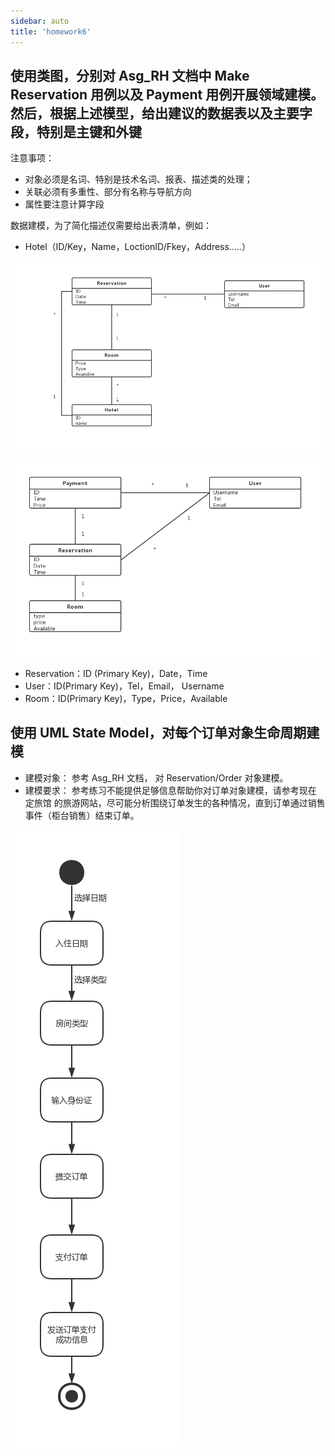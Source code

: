 ```yaml
---
sidebar: auto
title: 'homework6'
---
```


## 使用类图，分别对 Asg_RH 文档中 Make Reservation 用例以及 Payment 用例开展领域建模。然后，根据上述模型，给出建议的数据表以及主要字段，特别是主键和外键

注意事项：

- 对象必须是名词、特别是技术名词、报表、描述类的处理；
- 关联必须有多重性、部分有名称与导航方向
- 属性要注意计算字段

数据建模，为了简化描述仅需要给出表清单，例如：

- Hotel（ID/Key，Name，LoctionID/Fkey，Address…..）

![](./img/6-1.png)

![](./img/6-2.png)

- Reservation：ID (Primary Key)，Date，Time
- User：ID(Primary Key)，Tel，Email， Username
- Room：ID(Primary Key)，Type，Price，Available



## 使用 UML State Model，对每个订单对象生命周期建模

- 建模对象： 参考 Asg_RH 文档， 对 Reservation/Order 对象建模。
- 建模要求： 参考练习不能提供足够信息帮助你对订单对象建模，请参考现在 定旅馆 的旅游网站，尽可能分析围绕订单发生的各种情况，直到订单通过销售事件（柜台销售）结束订单。

![](./img/6-3.png)